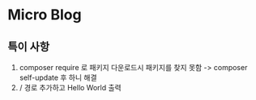 # Micro Blog

## 특이 사항

1. composer require 로 패키지 다운로드시 패키지를 찾지 못함 -> composer self-update 후 하니 해결
2. / 경로 추가하고 Hello World 출력
